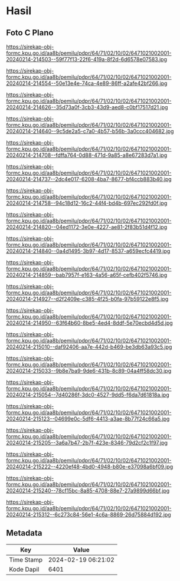 # Hasil

## Foto C Plano

https://sirekap-obj-formc.kpu.go.id/aa8b/pemilu/pdpr/64/71/02/10/02/6471021002001-20240214-214503--59f77f13-22f6-419a-8f2d-6d6578e07583.jpg

https://sirekap-obj-formc.kpu.go.id/aa8b/pemilu/pdpr/64/71/02/10/02/6471021002001-20240214-214554--50e13e4e-74ca-4e89-86ff-a2afe42bf266.jpg

https://sirekap-obj-formc.kpu.go.id/aa8b/pemilu/pdpr/64/71/02/10/02/6471021002001-20240214-214626--35d73a0f-3cb3-43d9-aed8-c0bf17517d21.jpg

https://sirekap-obj-formc.kpu.go.id/aa8b/pemilu/pdpr/64/71/02/10/02/6471021002001-20240214-214640--9c5de2a5-c7a0-4b57-b56b-3a0ccc404682.jpg

https://sirekap-obj-formc.kpu.go.id/aa8b/pemilu/pdpr/64/71/02/10/02/6471021002001-20240214-214708--fdffa764-0d88-471d-9a85-a8e67283d7a1.jpg

https://sirekap-obj-formc.kpu.go.id/aa8b/pemilu/pdpr/64/71/02/10/02/6471021002001-20240214-214737--2dc4e017-6208-4ba7-8677-bf4ccb883b40.jpg

https://sirekap-obj-formc.kpu.go.id/aa8b/pemilu/pdpr/64/71/02/10/02/6471021002001-20240214-214758--94c18d12-16c2-44f4-bd4b-697ec292fd0f.jpg

https://sirekap-obj-formc.kpu.go.id/aa8b/pemilu/pdpr/64/71/02/10/02/6471021002001-20240214-214820--04ed1172-3e0e-4227-ae81-2f83b51d4f12.jpg

https://sirekap-obj-formc.kpu.go.id/aa8b/pemilu/pdpr/64/71/02/10/02/6471021002001-20240214-214840--0a4d1495-3b97-4d17-8537-a659ecfc4419.jpg

https://sirekap-obj-formc.kpu.go.id/aa8b/pemilu/pdpr/64/71/02/10/02/6471021002001-20240214-214859--bab7957f-e163-4a56-a65f-cefb402f5746.jpg

https://sirekap-obj-formc.kpu.go.id/aa8b/pemilu/pdpr/64/71/02/10/02/6471021002001-20240214-214927--d2f2409e-c385-4f25-b0fa-97b59122e8f5.jpg

https://sirekap-obj-formc.kpu.go.id/aa8b/pemilu/pdpr/64/71/02/10/02/6471021002001-20240214-214950--63f64b60-8be5-4ed4-8ddf-5e70ecbd4d5d.jpg

https://sirekap-obj-formc.kpu.go.id/aa8b/pemilu/pdpr/64/71/02/10/02/6471021002001-20240214-215010--daf92406-aa7e-442d-b469-be3db63a93c5.jpg

https://sirekap-obj-formc.kpu.go.id/aa8b/pemilu/pdpr/64/71/02/10/02/6471021002001-20240214-215033--9b8e7ba9-9de6-431b-8c89-04a4ff58dc30.jpg

https://sirekap-obj-formc.kpu.go.id/aa8b/pemilu/pdpr/64/71/02/10/02/6471021002001-20240214-215054--7d40286f-3dc0-4527-9dd5-f6da7d61818a.jpg

https://sirekap-obj-formc.kpu.go.id/aa8b/pemilu/pdpr/64/71/02/10/02/6471021002001-20240214-215123--04699e0c-5df6-4413-a3ae-8b77f24c66a5.jpg

https://sirekap-obj-formc.kpu.go.id/aa8b/pemilu/pdpr/64/71/02/10/02/6471021002001-20240214-215205--3a6a7b47-2b7f-423e-8346-79d2cf2c1f97.jpg

https://sirekap-obj-formc.kpu.go.id/aa8b/pemilu/pdpr/64/71/02/10/02/6471021002001-20240214-215222--4220ef48-4bd0-4948-b80e-e37098a6bf09.jpg

https://sirekap-obj-formc.kpu.go.id/aa8b/pemilu/pdpr/64/71/02/10/02/6471021002001-20240214-215240--78cf15bc-8a85-4708-88e7-27a9899d66bf.jpg

https://sirekap-obj-formc.kpu.go.id/aa8b/pemilu/pdpr/64/71/02/10/02/6471021002001-20240214-215312--6c273c84-56e1-4c6a-8869-26d75884d192.jpg


## Metadata

| Key        | Value               |
| ---------- | ------------------- |
| Time Stamp | 2024-02-19 06:21:02 |
| Kode Dapil | 6401                |



